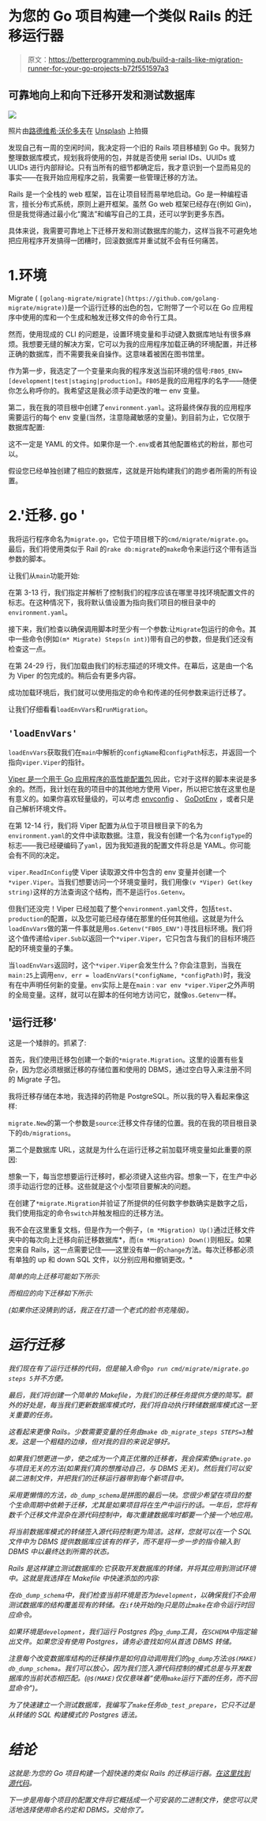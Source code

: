 # 为您的 Go 项目构建一个类似 Rails 的迁移运行器

> 原文：<https://betterprogramming.pub/build-a-rails-like-migration-runner-for-your-go-projects-b72f551597a3>

## 可靠地向上和向下迁移开发和测试数据库

![](img/1711729f91f563eb48dd0f0ad3120bf8.png)

照片由[路德维希·沃伦多夫](https://unsplash.com/@wallendorff?utm_source=medium&utm_medium=referral)在 [Unsplash](https://unsplash.com?utm_source=medium&utm_medium=referral) 上拍摄

发现自己有一周的空闲时间，我决定将一个旧的 Rails 项目移植到 Go 中。我努力整理数据库模式，规划我将使用的包，并就是否使用 serial IDs、UUIDs 或 ULIDs 进行内部辩论。只有当所有的细节都确定后，我才意识到一个显而易见的事实——在我开始应用程序之前，我需要一些管理迁移的方法。

Rails 是一个全栈的 web 框架，旨在让项目轻而易举地启动。Go 是一种编程语言，擅长分布式系统，原则上避开框架。虽然 Go web 框架已经存在(例如 Gin)，但是我觉得通过最小化“魔法”和编写自己的工具，还可以学到更多东西。

具体来说，我需要可靠地上下迁移开发和测试数据库的能力，这样当我不可避免地把应用程序开发搞得一团糟时，回滚数据库并重试就不会有任何痛苦。

# 1.环境

Migrate ( `[golang-migrate/migrate](https://github.com/golang-migrate/migrate)`)是一个运行迁移的出色的包，它附带了一个可以在 Go 应用程序中使用的库和一个生成和触发迁移文件的命令行工具。

然而，使用现成的 CLI 的问题是，设置环境变量和手动键入数据库地址有很多麻烦。我想要无缝的解决方案，它可以为我的应用程序加载正确的环境配置，并迁移正确的数据库，而不需要我亲自操作。这意味着被困在图书馆里。

作为第一步，我选定了一个变量来向我的程序发送当前环境的信号:`FB05_ENV=[development|test|staging|production]`。`FB05`是我的应用程序的名字——随便你怎么称呼你的。我希望这是我必须手动更改的唯一 env 变量。

第二，我在我的项目根中创建了`environment.yaml`。这将最终保存我的应用程序需要运行的每个 env 变量(当然，注意隐藏敏感的变量)。到目前为止，它仅限于数据库配置:

这不一定是 YAML 的文件。如果你是一个`.env`或者其他配置格式的粉丝，那也可以。

假设您已经单独创建了相应的数据库，这就是开始构建我们的跑步者所需的所有设置。

# 2.'迁移. go '

我将运行程序命名为`migrate.go`，它位于项目根下的`cmd/migrate/migrate.go`。最后，我们将使用类似于 Rail 的`rake db:migrate`的`make`命令来运行这个带有适当参数的脚本。

让我们从`main`功能开始:

在第 3-13 行，我们指定并解析了控制我们的程序应该在哪里寻找环境配置文件的标志。在这种情况下，我将默认值设置为指向我们项目的根目录中的`environment.yaml`。

接下来，我们检查以确保调用脚本时至少有一个参数:让`Migrate`包运行的命令。其中一些命令(例如`(m* Migrate) Steps(n int)`)带有自己的参数，但是我们还没有检查这一点。

在第 24-29 行，我们加载由我们的标志描述的环境文件。在幕后，这是由一个名为 Viper 的包完成的。稍后会有更多内容。

成功加载环境后，我们就可以使用指定的命令和传递的任何参数来运行迁移了。

让我们仔细看看`loadEnvVars`和`runMigration`。

## `'loadEnvVars'`

`loadEnvVars`获取我们在`main`中解析的`configName`和`configPath`标志，并返回一个指向`viper.Viper`的指针。

[Viper 是一个用于 Go 应用程序的高性能配置包](https://github.com/spf13/viper),因此，它对于这样的脚本来说是多余的。然而，我计划在我的项目中的其他地方使用 Viper，所以把它放在这里也是有意义的。如果你喜欢轻量级的，可以考虑 [envconfig](https://github.com/kelseyhightower/envconfig) 、 [GoDotEnv](https://github.com/joho/godotenv) ，或者只是自己解析环境文件。

在第 12-14 行，我们将 Viper 配置为从位于项目根目录下的名为`environment.yaml`的文件中读取数据。注意，我没有创建一个名为`configType`的标志——我已经硬编码了`yaml`，因为我知道我的配置文件将总是 YAML。你可能会有不同的决定。

`viper.ReadInConfig`使 Viper 读取源文件中包含的 env 变量并创建一个`*viper.Viper`。当我们想要访问一个环境变量时，我们用像`(v *Viper) Get(key string)`这样的方法查询这个结构，而不是运行`os.Getenv`。

但我们还没完！Viper 已经加载了整个`environment.yaml`文件，包括`test`、`production`的配置，以及您可能已经存储在那里的任何其他组。这就是为什么`loadEnvVars`做的第一件事就是用`os.Getenv("FB05_ENV")`寻找目标环境。我们将这个值传递给`viper.Sub`以返回一个`*viper.Viper`，它只包含与我们的目标环境匹配的环境变量的子集。

当`loadEnvVars`返回时，这个`*viper.Viper`会发生什么？你会注意到，当我在`main:25`上调用`env, err = loadEnvVars(*configName, *configPath)`时，我没有在中声明任何新的变量。`env`实际上是在`main` : `var env *viper.Viper`之外声明的全局变量。这样，就可以在脚本的任何地方访问它，就像`os.Getenv`一样。

## '运行迁移'

这是一个矮胖的。抓紧了:

首先，我们使用迁移包创建一个新的`*migrate.Migration`。这里的设置有些复杂，因为您必须根据迁移的存储位置和使用的 DBMS，通过空白导入来注册不同的 Migrate 子包。

我将迁移存储在本地，我选择的药物是 PostgreSQL。所以我的导入看起来像这样:

`migrate.New`的第一个参数是`source`:迁移文件存储的位置。我的在我的项目根目录下的`db/migrations`。

第二个是数据库 URL，这就是为什么在运行迁移之前加载环境变量如此重要的原因:

想象一下，每当您想要运行迁移时，都必须键入这些内容。想象一下，在生产中必须手动运行您的迁移。这些就是这个小型项目要解决的问题。

在创建了`*migrate.Migration`并验证了所提供的任何数字参数确实是数字之后，我们使用指定的命令`switch`并触发相应的迁移方法。

我不会在这里重复文档，但是作为一个例子，`(m *Migration) Up()`通过迁移文件夹中的每次向上迁移向前迁移数据库*，而`(m *Migration) Down()`则相反。如果您来自 Rails，这一点需要记住——这里没有单一的`change`方法。每次迁移都必须有单独的 up 和 down SQL 文件，以分别应用和撤销更改。*

*简单的向上迁移可能如下所示:*

*而相应的向下迁移如下所示:*

*(如果你还没猜到的话，我正在打造一个老式的脸书克隆版)。*

# *运行迁移*

*我们现在有了运行迁移的代码，但是输入命令`go run cmd/migrate/migrate.go steps 5`并不方便。*

*最后，我们将创建一个简单的 Makefile，为我们的迁移任务提供方便的简写。额外的好处是，每当我们更新数据库模式时，我们将自动执行转储数据库模式这一至关重要的任务。*

*这看起来更像 Rails。少数需要变量的任务由`make db_migrate_steps STEPS=3`触发。这是一个粗糙的边缘，但对我的目的来说足够好。*

*如果我们想更进一步，使之成为一个真正优雅的迁移者，我会探索使`migrate.go`与项目无关的方法(如果我们真的想推动自己，与 DBMS 无关)。然后我们可以安装二进制文件，并把我们的迁移运行器带到每个新项目中。*

*采用更懒惰的方法，`db_dump_schema`是拼图的最后一块。您很少希望在项目的整个生命周期中依赖于迁移，尤其是如果项目将在生产中运行的话。一年后，您将有数千个迁移文件混杂在源代码控制中，每次重建数据库时都要一个接一个地应用。*

*将当前数据库模式的转储签入源代码控制更为简洁。这样，您就可以在一个 SQL 文件中为 DBMS 提供数据库应该有的样子，而不是将一步一步的指令输入到 DBMS 中以最终达到所需的状态。*

*Rails 是这样建立测试数据库的:它获取开发数据库的转储，并将其应用到测试环境中。这就是我选择在 Makefile 中快速添加的内容:*

*在`db_dump_schema`中，我们检查当前环境是否为`development`，以确保我们不会用测试数据库的结构覆盖现有的转储。在`if`块开始的`@`只是防止`make`在命令运行时回应命令。*

*如果环境是`development`，我们运行 Postgres 的`pg_dump`工具，在`SCHEMA`中指定输出文件。如果您没有使用 Postgres，请务必查找如何从首选 DBMS 转储。*

*注意每个改变数据库结构的迁移操作是如何自动调用我们的`pg_dump`方法:`@$(MAKE) db_dump_schema`。我们可以放心，因为我们签入源代码控制的模式总是与开发数据库的当前状态相匹配。(`@$(MAKE)`仅仅意味着“使用`make`运行下面的任务，而不回显命令”)。*

*为了快速建立一个测试数据库，我编写了`make`任务`db_test_prepare`，它只不过是从转储的 SQL 构建模式的 Postgres 语法。*

# *结论*

*这就是:为您的 Go 项目构建一个超快速的类似 Rails 的迁移运行器。[在这里找到源代码](https://github.com/AngusGMorrison/fb-class-of-05)。*

*下一步是用每个项目的配置文件将它概括成一个可安装的二进制文件，使您可以灵活地选择使用命名约定和 DBMS。交给你了。*
